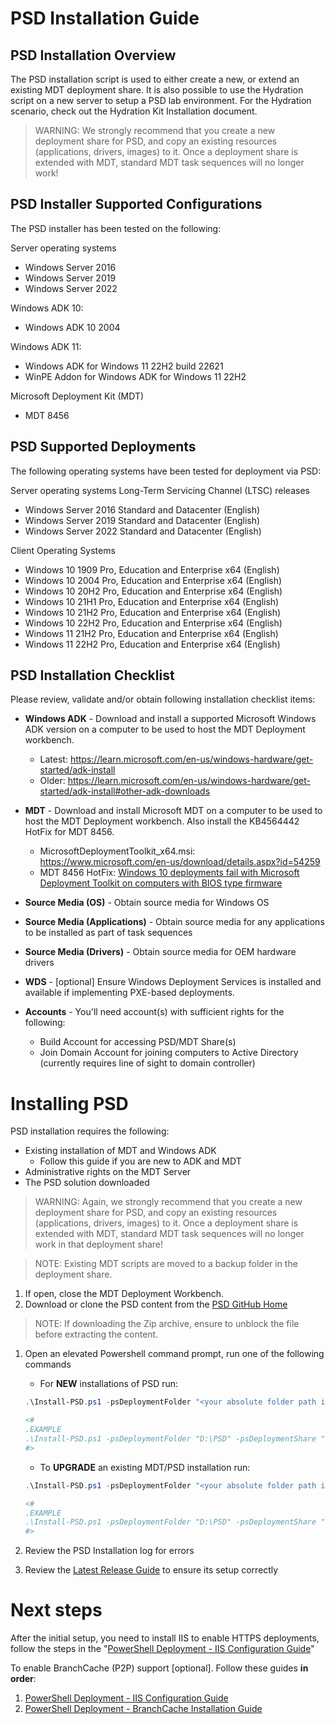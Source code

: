 # PSD Installation Guide

## PSD Installation Overview
The PSD installation script is used to either create a new, or extend an existing MDT deployment share. It is also possible to use the Hydration script on a new server to setup a PSD lab environment. For the Hydration scenario, check out the Hydration Kit Installation document.

> WARNING: We strongly recommend that you create a new deployment share for PSD, and copy an existing resources (applications, drivers, images) to it. Once a deployment share is extended with MDT, standard MDT task sequences will no longer work!

## PSD Installer Supported Configurations

The PSD installer has been tested on the following:

Server operating systems

- Windows Server 2016
- Windows Server 2019
- Windows Server 2022

Windows ADK 10:

- Windows ADK 10 2004

Windows ADK 11:

- Windows ADK for Windows 11 22H2 build 22621
- WinPE Addon for Windows ADK for Windows 11 22H2

Microsoft Deployment Kit (MDT)

- MDT 8456

## PSD Supported Deployments
The following operating systems have been tested for deployment via PSD:

Server operating systems Long-Term Servicing Channel (LTSC) releases

- Windows Server 2016 Standard and Datacenter (English)
- Windows Server 2019 Standard and Datacenter (English)
- Windows Server 2022 Standard and Datacenter (English)


Client Operating Systems

- Windows 10 1909 Pro, Education and Enterprise x64 (English)
- Windows 10 2004 Pro, Education and Enterprise x64 (English)
- Windows 10 20H2 Pro, Education and Enterprise x64 (English)
- Windows 10 21H1 Pro, Education and Enterprise x64 (English)
- Windows 10 21H2 Pro, Education and Enterprise x64 (English)
- Windows 10 22H2 Pro, Education and Enterprise x64 (English)
- Windows 11 21H2 Pro, Education and Enterprise x64 (English)
- Windows 11 22H2 Pro, Education and Enterprise x64 (English)

## PSD Installation Checklist
Please review, validate and/or obtain following installation checklist items:

* **Windows ADK** - Download and install a supported Microsoft Windows ADK version on a computer to be used to host the MDT Deployment workbench.
  - Latest: https://learn.microsoft.com/en-us/windows-hardware/get-started/adk-install
  - Older: https://learn.microsoft.com/en-us/windows-hardware/get-started/adk-install#other-adk-downloads

* **MDT** -  Download and install Microsoft MDT on a computer to be used to host the MDT Deployment workbench. Also install the KB4564442 HotFix for MDT 8456.
  - MicrosoftDeploymentToolkit_x64.msi: https://www.microsoft.com/en-us/download/details.aspx?id=54259
  - MDT 8456 HotFix: [Windows 10 deployments fail with Microsoft Deployment Toolkit on computers with BIOS type firmware](https://support.microsoft.com/en-us/topic/windows-10-deployments-fail-with-microsoft-deployment-toolkit-on-computers-with-bios-type-firmware-70557b0b-6be3-81d2-556f-b313e29e2cb7)


* **Source Media (OS)** - Obtain source media for Windows OS

* **Source Media (Applications)** - Obtain source media for any applications to be installed as part of task sequences

* **Source Media (Drivers)** - Obtain source media for OEM hardware drivers

* **WDS** - [optional] Ensure Windows Deployment Services is installed and available if implementing PXE-based deployments.

* **Accounts** - You'll need account(s) with sufficient rights for the following:
    - Build Account for accessing PSD/MDT Share(s)
    - Join Domain Account for joining computers to Active Directory (currently requires line of sight to domain controller)

# Installing PSD

PSD installation requires the following:
- Existing installation of MDT and Windows ADK
  - Follow this guide if you are new to ADK and MDT
- Administrative rights on the MDT Server
- The PSD solution downloaded

> WARNING: Again, we strongly recommend that you create a new deployment share for PSD, and copy an existing resources (applications, drivers, images) to it. Once a deployment share is extended with MDT, standard MDT task sequences will no longer work in that deployment share!

> NOTE: Existing MDT scripts are moved to a backup folder in the deployment share.

1) If open, close the MDT Deployment Workbench.
1) Download or clone the PSD content from the [PSD GitHub Home](https://github.com/FriendsOfMDT/PSD)
> NOTE: If downloading the Zip archive, ensure to unblock the file before extracting the content.
1) Open an elevated Powershell command prompt, run one of the following commands
    - For **NEW** installations of PSD run:

    ```powershell
    .\Install-PSD.ps1 -psDeploymentFolder "<your absolute folder path including drive letter>" -psDeploymentShare "<your share name>"

    <#
    .EXAMPLE
    .\Install-PSD.ps1 -psDeploymentFolder "D:\PSD" -psDeploymentShare "dep-psd$"
    #>
    ```
    - To **UPGRADE** an existing MDT/PSD installation run:
    ```powershell
    .\Install-PSD.ps1 -psDeploymentFolder "<your absolute folder path including drive letter>" -psDeploymentShare "<your share name>" -upgrade

    <#
    .EXAMPLE
    .\Install-PSD.ps1 -psDeploymentFolder "D:\PSD" -psDeploymentShare "dep-psd$" -upgrade
    #>
    ```

1) Review the PSD Installation log for errors

1) Review the [Latest Release Guide](./PowerShell%20Deployment%20-%20Latest%20Release%20Setup%20Guide.md) to ensure its setup correctly

# Next steps
After the initial setup, you need to install IIS to enable HTTPS deployments, follow the steps in the "[PowerShell Deployment - IIS Configuration Guide](./PowerShell%20Deployment%20-%20IIS%20Configuration%20Guide.md)"

To enable BranchCache (P2P) support [optional]. Follow these guides **in order**:
 1. [PowerShell Deployment - IIS Configuration Guide](./PowerShell%20Deployment%20-%20IIS%20Configuration%20Guide.md)
 2. [PowerShell Deployment - BranchCache Installation Guide](./PowerShell%20Deployment%20-%20BranchCache%20Installation%20Guide.md)